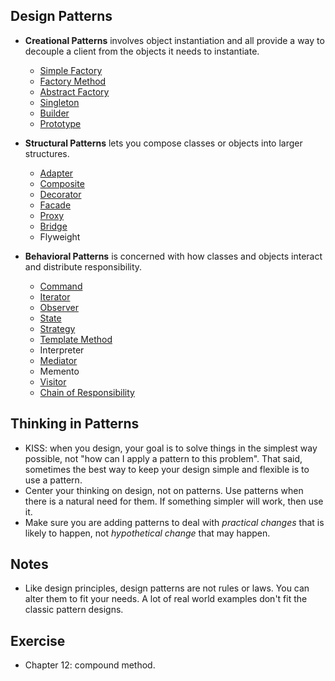 ## Design Patterns
- **Creational Patterns** involves object instantiation and all provide a way to decouple a client from the objects it needs to instantiate.
  - [Simple Factory](simple-factory.md)
  - [Factory Method](factory-method.md)
  - [Abstract Factory](abstract-factory.md)
  - [Singleton](singleton.md)
  - [Builder](builder.md)
  - [Prototype](prototype.md)
  
- **Structural Patterns** lets you compose classes or objects into larger structures.
  - [Adapter](adapter.md)
  - [Composite](composite.md)
  - [Decorator](decorator.md)
  - [Facade](facade.md)
  - [Proxy](proxy.md)
  - [Bridge](bridge.md)
  - Flyweight
  
- **Behavioral Patterns** is concerned with how classes and objects interact and distribute responsibility.
  - [Command](command.md)
  - [Iterator](iterator.md)
  - [Observer](observer.md)
  - [State](state.md)
  - [Strategy](strategy.md)
  - [Template Method](template-method.md)
  - Interpreter
  - [Mediator](mediator.md)
  - Memento
  - [Visitor](visitor.md)
  - [Chain of Responsibility](chain-of-responsibility.md)

## Thinking in Patterns
- KISS: when you design, your goal is to solve things in the simplest way possible, not "how can I apply a pattern to this problem". That said, sometimes the best way to keep your design simple and flexible is to use a pattern.
- Center your thinking on design, not on patterns. Use patterns when there is a natural need for them. If something simpler will work, then use it.
- Make sure you are adding patterns to deal with *practical changes* that is likely to happen, not *hypothetical change* that may happen.

## Notes
- Like design principles, design patterns are not rules or laws. You can alter them to fit your needs. A lot of real world examples don't fit the classic pattern designs.

## Exercise
- Chapter 12: compound method.
